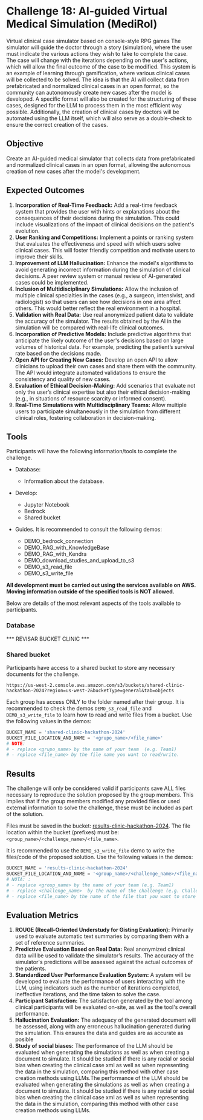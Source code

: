 # Challenge 18: AI-guided Virtual Medical Simulation (MediRol)


Virtual clinical case simulator based on console-style RPG games
The simulator will guide the doctor through a story (simulation), where the user must indicate the various actions they wish to take to complete the case. The case will change with the iterations depending on the user's actions, which will allow the final outcome of the case to be modified.
This system is an example of learning through gamification, where various clinical cases will be collected to be solved. The idea is that the AI will collect data from prefabricated and normalized clinical cases in an open format, so the community can autonomously create new cases after the model is developed.
A specific format will also be created for the structuring of these cases, designed for the LLM to process them in the most efficient way possible. Additionally, the creation of clinical cases by doctors will be automated using the LLM itself, which will also serve as a double-check to ensure the correct creation of the cases.



## Objective

Create an AI-guided medical simulator that collects data from prefabricated and normalized clinical cases in an open format, allowing the autonomous creation of new cases after the model's development.

## Expected Outcomes

1.	**Incorporation of Real-Time Feedback:** Add a real-time feedback system that provides the user with hints or explanations about the consequences of their decisions during the simulation. This could include visualizations of the impact of clinical decisions on the patient's evolution.
2.	**User Ranking and Competitions:** Implement a points or ranking system that evaluates the effectiveness and speed with which users solve clinical cases. This will foster friendly competition and motivate users to improve their skills.
3.	**Improvement of LLM Hallucination:** Enhance the model's algorithms to avoid generating incorrect information during the simulation of clinical decisions. A peer review system or manual review of AI-generated cases could be implemented.
4.	**Inclusion of Multidisciplinary Simulations:** Allow the inclusion of multiple clinical specialties in the cases (e.g., a surgeon, intensivist, and radiologist) so that users can see how decisions in one area affect others. This would better reflect the real environment in a hospital.
5.	**Validation with Real Data:** Use real anonymized patient data to validate the accuracy of the simulator. The results obtained by the AI in the simulation will be compared with real-life clinical outcomes.
6.	**Incorporation of Predictive Models:** Include predictive algorithms that anticipate the likely outcome of the user's decisions based on large volumes of historical data. For example, predicting the patient’s survival rate based on the decisions made.
7.	**Open API for Creating New Cases:** Develop an open API to allow clinicians to upload their own cases and share them with the community. The API would integrate automated validations to ensure the consistency and quality of new cases.
8.	**Evaluation of Ethical Decision-Making:** Add scenarios that evaluate not only the user’s clinical expertise but also their ethical decision-making (e.g., in situations of resource scarcity or informed consent).
9.	**Real-Time Simulations with Multidisciplinary Teams:** Allow multiple users to participate simultaneously in the simulation from different clinical roles, fostering collaboration in decision-making.

   

## Tools

Participants will have the following information/tools to complete the challenge.

- Database:
    - Information about the database.

- Develop:
    - Jupyter Notebook
    - Bedrock
    - Shared bucket 

- Guides. It is recommended to consult the following demos:
    - DEMO_bedrock_connection
    - DEMO_RAG_with_KnowledgeBase
    - DEMO_RAG_with_Kendra
    - DEMO_download_studies_and_upload_to_s3
    - DEMO_s3_read_file
    - DEMO_s3_write_file


**All development must be carried out using the services available on AWS. Moving information outside of the specified tools is NOT allowed.**

Below are details of the most relevant aspects of the tools available to participants.

 ### Database
 
*** REVISAR BUCKET CLINIC ***




### Shared bucket

Participants have access to a shared bucket to store any necessary documents for the challenge.

```
https://us-west-2.console.aws.amazon.com/s3/buckets/shared-clinic-hackathon-2024?region=us-west-2&bucketType=general&tab=objects
```

Each group has access ONLY to the folder named after their group. It is recommended to check the demos `DEMO_s3_read_file` and `DEMO_s3_write_file` to learn how to read and write files from a bucket. Use the following values in the demos:

```python
BUCKET_NAME = 'shared-clinic-hackathon-2024'
BUCKET_FILE_LOCATION_AND_NAME = '<grupo_name>/<file_name>'
# NOTE:
# - replace <grupo_name> by the name of your team  (e.g. Team1)
# - replace <file_name> by the file name you want to read/write.
```

## Results

The challenge will only be considered valid if participants save ALL files necessary to reproduce the solution proposed by the group members. This implies that if the group members modified any provided files or used external information to solve the challenge, these must be included as part of the solution.

Files must be saved in the bucket: [results-clinic-hackathon-2024](https://us-west-2.console.aws.amazon.com/s3/buckets/results-clinic-hackathon-2024?region=us-west-2&bucketType=general&tab=objects). The file location within the bucket (prefixes) must be: `<group_name>/<challenge_name>/<file_name>`.

It is recommended to use the `DEMO_s3_write_file` demo to write the files/code of the proposed solution. Use the following values in the demos:

```python
BUCKET_NAME = 'results-clinic-hackathon-2024'
BUCKET_FILE_LOCATION_AND_NAME = '<group_name>/<challenge_name>/<file_name>'
# NOTA: :
# - replace <group_name> by the name of your team (e.g. Team1)
# - replace <challenge_name>  by the name of the challenge (e.g. Challenge1)
# - replace <file_name> by the name of the file that you want to store (e.g., main_code_challenge1.ipynb)

```

## Evaluation Metrics

1.	**ROUGE (Recall-Oriented Understudy for Gisting Evaluation):** Primarily used to evaluate automatic text summaries by comparing them with a set of reference summaries.
2.	**Predictive Evaluation Based on Real Data:** Real anonymized clinical data will be used to validate the simulator’s results. The accuracy of the simulator's predictions will be assessed against the actual outcomes of the patients.
3.	**Standardized User Performance Evaluation System:** A system will be developed to evaluate the performance of users interacting with the LLM, using indicators such as the number of iterations completed, ineffective iterations, and the time taken to solve the case.
4.	**Participant Satisfaction:** The satisfaction generated by the tool among clinical participants will be evaluated on-site, as well as the tool's overall performance.
5.	**Hallucination Evaluation:** The adequacy of the generated document will be assessed, along with any erroneous hallucination generated during the simulation. This ensures the data and guides are as accurate as posible
6.	**Study of social biases:** The performance of the LLM should be evaluated when generating the simulations as well as when creating a document to simulate. It should be studied if there is any racial or social bias when creating the clinical case xml as well as when representing the data in the simulation, comparing this method with other case creation methods using LLMs.The performance of the LLM should be evaluated when generating the simulations as well as when creating a document to simulate. It should be studied if there is any racial or social bias when creating the clinical case xml as well as when representing the data in the simulation, comparing this method with other case creation methods using LLMs.




